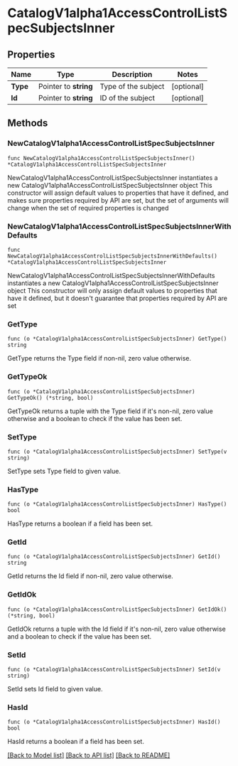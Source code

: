 # CatalogV1alpha1AccessControlListSpecSubjectsInner

## Properties

Name | Type | Description | Notes
------------ | ------------- | ------------- | -------------
**Type** | Pointer to **string** | Type of the subject | [optional] 
**Id** | Pointer to **string** | ID of the subject | [optional] 

## Methods

### NewCatalogV1alpha1AccessControlListSpecSubjectsInner

`func NewCatalogV1alpha1AccessControlListSpecSubjectsInner() *CatalogV1alpha1AccessControlListSpecSubjectsInner`

NewCatalogV1alpha1AccessControlListSpecSubjectsInner instantiates a new CatalogV1alpha1AccessControlListSpecSubjectsInner object
This constructor will assign default values to properties that have it defined,
and makes sure properties required by API are set, but the set of arguments
will change when the set of required properties is changed

### NewCatalogV1alpha1AccessControlListSpecSubjectsInnerWithDefaults

`func NewCatalogV1alpha1AccessControlListSpecSubjectsInnerWithDefaults() *CatalogV1alpha1AccessControlListSpecSubjectsInner`

NewCatalogV1alpha1AccessControlListSpecSubjectsInnerWithDefaults instantiates a new CatalogV1alpha1AccessControlListSpecSubjectsInner object
This constructor will only assign default values to properties that have it defined,
but it doesn't guarantee that properties required by API are set

### GetType

`func (o *CatalogV1alpha1AccessControlListSpecSubjectsInner) GetType() string`

GetType returns the Type field if non-nil, zero value otherwise.

### GetTypeOk

`func (o *CatalogV1alpha1AccessControlListSpecSubjectsInner) GetTypeOk() (*string, bool)`

GetTypeOk returns a tuple with the Type field if it's non-nil, zero value otherwise
and a boolean to check if the value has been set.

### SetType

`func (o *CatalogV1alpha1AccessControlListSpecSubjectsInner) SetType(v string)`

SetType sets Type field to given value.

### HasType

`func (o *CatalogV1alpha1AccessControlListSpecSubjectsInner) HasType() bool`

HasType returns a boolean if a field has been set.

### GetId

`func (o *CatalogV1alpha1AccessControlListSpecSubjectsInner) GetId() string`

GetId returns the Id field if non-nil, zero value otherwise.

### GetIdOk

`func (o *CatalogV1alpha1AccessControlListSpecSubjectsInner) GetIdOk() (*string, bool)`

GetIdOk returns a tuple with the Id field if it's non-nil, zero value otherwise
and a boolean to check if the value has been set.

### SetId

`func (o *CatalogV1alpha1AccessControlListSpecSubjectsInner) SetId(v string)`

SetId sets Id field to given value.

### HasId

`func (o *CatalogV1alpha1AccessControlListSpecSubjectsInner) HasId() bool`

HasId returns a boolean if a field has been set.


[[Back to Model list]](../README.md#documentation-for-models) [[Back to API list]](../README.md#documentation-for-api-endpoints) [[Back to README]](../README.md)


